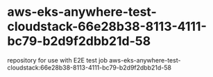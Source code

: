# aws-eks-anywhere-test-cloudstack-66e28b38-8113-4111-bc79-b2d9f2dbb21d-58
repository for use with E2E test job aws-eks-anywhere-test-cloudstack:66e28b38-8113-4111-bc79-b2d9f2dbb21d-58
